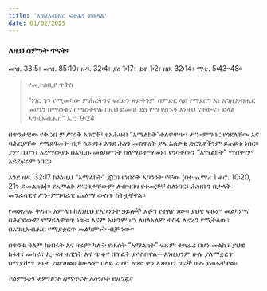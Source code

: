 ```yaml
---
title: 'እግዚአብሔር ፍትሕን ይወዳል'
date: 01/02/2025
---
```


### ለዚህ ሳምንት ጥናት፡
መዝ. 33:5፣ መዝ. 85:10፣ ዘዳ. 32፡4፣ ያዕ 1፡17፣ ቲቶ 1፡2፣ ዘፀ. 32፡14፣ ማቴ. 5፡43–48።

> <p>የመታሰቢያ ጥቅስ</p>
> “ነገር ግን የሚመካው ምሕረትንና ፍርድን ጽድቅንም በምድር ላይ የማደርግ እኔ እግዚአብሔር መሆኔን በማወቁና በማስተዋሉ በዚህ ይመካ፤ ደስ የሚያሰኙኝ እነዚህ ናቸውና፥ ይላል እግዚአብሔር" ኤር. 9፡24

በጥንታዊው የቅርብ ምሥራቅ አገሮች፣ የአሕዛብ “አማልክት”ተለዋዋጭ፣ ሥነ-ምግባር የጎደላቸው እና ባሕርያቸው የማይገመት ብቻ ሳይሆኑ፣ እንደ ሕፃን መስዋዕት ያሉ አሰቃቂ ድርጊቶችንም ይጠይቁ ነበር። ያም ቢሆን፣ አረማውያኑ በእነርሱ መልካምነት ስለማይተማመኑ፣ የጎሳቸውን “አማልክት” ማስቀየም አይደፍሩም ነበር።

እንደ ዘዳ. 32፡17 ከእነዚህ “አማልክት” ጀርባ የነበሩት አጋንንት ናቸው (በተጨማሪ 1 ቆሮ. 10፡20, 21ን ይመልከቱ)። የአምልኮ ሥርዓታቸውም ለብዝበዛ የተመቻቸ ስለነበር፣ ሕዝቡን በታላቅ መንፈሳዊና ሥነ-ምግባራዊ ጨለማ ውስጥ ከትቷቸዋል።

የመጽሐፍ ቅዱሱ አምላክ ከእነዚህ የአጋንንት ኃይሎች እጅግ የተለየ ነው። ያህዌ ፍፁም መልካምና ባሕርይውም የማይለዋወጥ ነው። እናም አሁንም ሆነ ለዘለአለም ተስፋ ሊኖረን የሚችለው፣ በእግዚአብሔር የማያቋርጥ መልካምነት ብቻ ነው።

በጥንቱ ዓለም ከነበሩት እና ዛሬም ካሉት የሐሰት “አማልክት” ፍጹም ተጻራሪ በሆነ መልኩ፣ ያህዌ ክፋት፣ መከራ፣ ኢ-ፍትሐዊነት እና ጭቆና በጥልቅ ያሳስበዋል—እነዚህንም ሁሉ ያለማቋረጥ በማያሻማ ሁኔታ ያወግዛል። ከሁሉም በላይ ደግሞ አንድ ቀን እነዚህን ግፎች ሁሉ ያጠፋቸዋል።

_የሳምንቱን ትምህርት በማጥናት ለሰንበት ይዘጋጁ።_